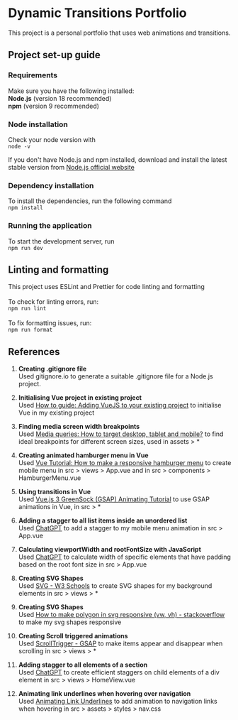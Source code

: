 # Dynamic Transitions Portfolio

This project is a personal portfolio that uses web animations and transitions.

## Project set-up guide

### Requirements

Make sure you have the following installed: <br>
**Node.js** (version 18 recommended)<br>
**npm** (version 9 recommended)

### Node installation

Check your node version with <br> `node -v`<br>

If you don't have Node.js and npm installed, download and install the latest stable version from [Node.js official website](https://nodejs.org/en/download/package-manager)

### Dependency installation

To install the dependencies, run the following command <br> `npm install`

### Running the application

To start the development server, run <br>
`npm run dev`

## Linting and formatting

This project uses ESLint and Prettier for code linting and formatting <br><br>
To check for linting errors, run: <br>
`npm run lint`<br><br>
To fix formatting issues, run: <br>
`npm run format`

## References

1. **Creating .gitignore file**  
   Used gitignore.io to generate a suitable .gitignore file for a Node.js project.

2. **Initialising Vue project in existing project**  
   Used [How to guide: Adding VueJS to your existing project](https://www.codemotion.com/magazine/frontend/javascript/how-to-guide-adding-vuejs-to-your-existing-project/) to initialise Vue in my existing project

3. **Finding media screen width breakpoints**  
   Used [Media queries: How to target desktop, tablet and mobile?](https://stackoverflow.com/questions/6370690/media-queries-how-to-target-desktop-tablet-and-mobile) to find ideal breakpoints for different screen sizes, used in assets > \*

4. **Creating animated hamburger menu in Vue**  
   Used [Vue Tutorial: How to make a responsive hamburger menu](https://piboutique.com/vue-tutorial-how-to-make-a-responsive-burger-menu/) to create mobile menu in src > views > App.vue and in src > components > HamburgerMenu.vue

5. **Using transitions in Vue**  
   Used [Vue.js 3 GreenSock (GSAP) Animating Tutorial](https://www.koderhq.com/tutorial/vue/animation-greensock-gsap/) to use GSAP animations in Vue, in src > \*

6. **Adding a stagger to all list items inside an unordered list**  
   Used [ChatGPT](https://chatgpt.com/share/672de058-d320-8002-9968-b17f2d091bc4) to add a stagger to my mobile menu animation in src > App.vue

7. **Calculating viewportWidth and rootFontSize with JavaScript**  
   Used [ChatGPT](https://chatgpt.com/share/672e145c-8f94-8002-81ec-acec53bd13d6) to calculate width of specific elements that have padding based on the root font size in src > App.vue

8. **Creating SVG Shapes**  
   Used [SVG <polygon> - W3 Schools](https://www.w3schools.com/graphics/svg_polygon.asp) to create SVG shapes for my background elements in src > views > \*

9. **Creating SVG Shapes**  
   Used [How to make polygon in svg responsive (vw, vh) - stackoverflow](https://stackoverflow.com/questions/69175636/how-to-make-polygon-in-svg-responsive-vw-vh) to make my svg shapes responsive

10. **Creating Scroll triggered animations**  
    Used [ScrollTrigger - GSAP](https://gsap.com/docs/v3/Plugins/ScrollTrigger/?page=1) to make items appear and disappear when scrolling in src > views > \*

11. **Adding stagger to all elements of a section**  
    Used [ChatGPT](https://chatgpt.com/share/6735d162-9c10-8002-8963-ae1732fc5a18) to create efficient staggers on child elements of a div element in src > views > HomeView.vue

12. **Animating link underlines when hovering over navigation**  
    Used [Animating Link Underlines](https://tobiasahlin.com/blog/css-trick-animating-link-underlines/) to add animation to navigation links when hovering in src > assets > styles > nav.css
